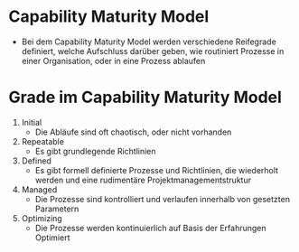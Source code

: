 # Capability Maturity Model
- Bei dem Capability Maturity Model werden verschiedene Reifegrade definiert, welche Aufschluss darüber geben, wie routiniert Prozesse in einer Organisation, oder in eine Prozess ablaufen

# Grade im Capability Maturity Model
1. Initial
    - Die Abläufe sind oft chaotisch, oder nicht vorhanden
2. Repeatable
    - Es gibt grundlegende Richtlinien
3. Defined
    - Es gibt formell definierte Prozesse und Richtlinien, die wiederholt werden und eine rudimentäre Projektmanagementstruktur
4. Managed
    - Die Prozesse sind kontrolliert und verlaufen innerhalb von gesetzten Parametern
5. Optimizing
    - Die Prozesse werden kontinuierlich auf Basis der Erfahrungen Optimiert